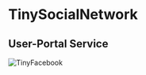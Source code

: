# TinySocialNetwork

## User-Portal Service

![TinyFacebook](https://user-images.githubusercontent.com/27818419/116989517-26dc1800-acd2-11eb-9b2d-ea5816215dab.png)
